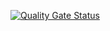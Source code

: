 [![Quality Gate Status](https://sonarcloud.io/api/project_badges/measure?project=Younesbhb_testing-repository&metric=alert_status)](https://sonarcloud.io/summary/new_code?id=Younesbhb_testing-repository)
